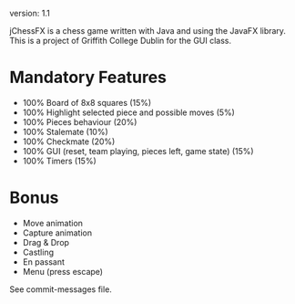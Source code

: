 version: 1.1

jChessFX is a chess game written with Java and using the JavaFX library.  
This is a project of Griffith College Dublin for the GUI class.

# Mandatory Features

  - 100% Board of 8x8 squares (15%)
  - 100% Highlight selected piece and possible moves (5%)
  - 100% Pieces behaviour (20%)
  - 100% Stalemate (10%)
  - 100% Checkmate (20%)
  - 100% GUI (reset, team playing, pieces left, game state) (15%)
  - 100% Timers (15%)

# Bonus
  - Move animation
  - Capture animation
  - Drag & Drop
  - Castling
  - En passant
  - Menu (press escape)

See commit-messages file.
